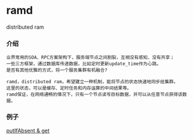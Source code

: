 # ramd
distributed ram

### 介绍

    业界常用的SOA、RPC方案架构下，服务端节点之间割裂，互相没有感知、没有共享；
    一些三方框架，通过数据库传递数据，比如定时更新update_time作为心跳。
    是否有其他优雅的方式，将一个服务集群有机融合?
    
    ramd，distributed ram，希望建立一种机制，能将节点的状态快速地同步给集群。
    这里的状态，可以是缓存、定时任务和内存运算的中间结果等。
    ramd保证，在网络通畅的情况下，只有一个节点读写目标数据，并可以从任意节点获得该数据。
    
### 例子
    
  [putIfAbsent & get](/src/test/java/eastwind/ramd/test/TestRamd.java)
